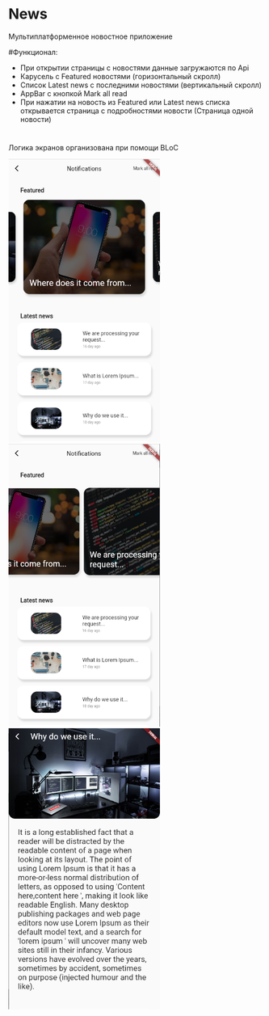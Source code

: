 # News
Мультиплатформенное новостное приложение

#Функционал:
- При открытии страницы с новостями данные загружаются по Api
- Карусель с Featured новостями (горизонтальный скролл)
- Список Latest news c последними новостями (вертикальный скролл)
- AppBar с кнопкой Mark all read
- При нажатии на новость из Featured или Latest news списка открывается страница с подробностями новости (Страница одной новости)

#
Логика экранов организована при помощи BLoC
<p float="left">
<img src="https://github.com/nelermont/news_flutter/blob/main/firtsscreen.png" width="300" />
<img src="https://github.com/nelermont/news_flutter/blob/main/2screen.png" width="300" />
<img src="https://github.com/nelermont/news_flutter/blob/main/3screen.png" width="300" />
</p">


